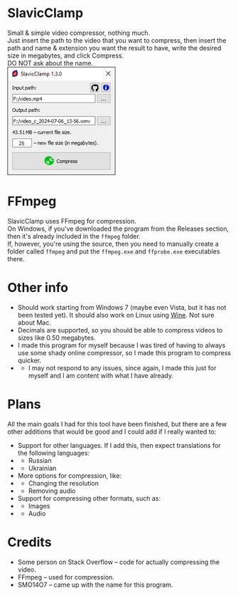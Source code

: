 # SlavicClamp
Small & simple video compressor, nothing much.\
Just insert the path to the video that you want to compress, then insert the path and name & extension you want the result to have, write the desired size in megabytes, and click Compress.\
DO NOT ask about the name.\
<img src="https://github.com/vazhka-dolya/slavicclamp/blob/main/img/screenshot1_3.png?raw=true">
# FFmpeg
SlavicClamp uses FFmpeg for compression.\
On Windows, if you've downloaded the program from the Releases section, then it's already included in the `ffmpeg` folder.\
If, however, you're using the source, then you need to manually create a folder called `ffmpeg` and put the `ffmpeg.exe` and `ffprobe.exe` executables there.
# Other info
- Should work starting from Windows 7 (maybe even Vista, but it has not been tested yet). It should also work on Linux using [Wine](https://www.winehq.org/). Not sure about Mac.
- Decimals are supported, so you should be able to compress videos to sizes like 0.50 megabytes.
- I made this program for myself because I was tired of having to always use some shady online compressor, so I made this program to compress quicker.
- - I may not respond to any issues, since again, I made this just for myself and I am content with what I have already.
# Plans
All the main goals I had for this tool have been finished, but there are a few other additions that would be good and I could add if I really wanted to:
- Support for other languages. If I add this, then expect translations for the following languages:
- - Russian
- - Ukrainian
- More options for compression, like:
- - Changing the resolution
- - Removing audio
- Support for compressing other formats, such as:
- - Images
- - Audio
# Credits
- Some person on Stack Overflow – code for actually compressing the video.
- FFmpeg – used for compression.
- SMO14O7 – came up with the name for this program.
